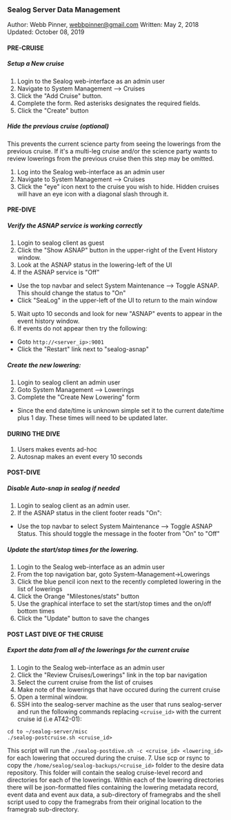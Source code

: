 ### Sealog Server Data Management
Author: Webb Pinner, webbpinner@gmail.com
Written: May 2, 2018
Updated: October 08, 2019

#### PRE-CRUISE

##### Setup a New cruise
1. Login to the Sealog web-interface as an admin user
2. Navigate to System Management --> Cruises
3. Click the "Add Cruise" button.
4. Complete the form.  Red asterisks designates the required fields.
5. Click the "Create" button

##### Hide the previous cruise (optional)
This prevents the current science party from seeing the lowerings from the previous cruise.  If it's a multi-leg cruise and/or the science party wants to review lowerings from the previous cruise then this step may be omitted.
1. Log into the Sealog web-interface as an admin user
2. Navigate to System Management --> Cruises
3. Click the "eye" icon next to the cruise you wish to hide. Hidden cruises will have an eye icon with a diagonal slash through it.

#### PRE-DIVE

##### Verify the ASNAP service is working correctly
1. Login to sealog client as guest
2. Click the "Show ASNAP" button in the upper-right of the Event History window.
3. Look at the ASNAP status in the lowering-left of the UI
4. If the ASNAP service is "Off"
  - Use the top navbar and select System Maintenance --> Toggle ASNAP. This should change the status to "On"
  - Click "SeaLog" in the upper-left of the UI to return to the main window
5. Wait upto 10 seconds and look for new "ASNAP" events to appear in the event history window.
6. If events do not appear then try the following:
  - Goto `http://<server_ip>:9001`
  - Click the "Restart" link next to "sealog-asnap"

##### Create the new lowering:
1. Login to sealog client an admin user
2. Goto System Management --> Lowerings
3. Complete the "Create New Lowering" form
  - Since the end date/time is unknown simple set it to the current date/time plus 1 day. These times will need to be updated later.

#### DURING THE DIVE
1. Users makes events ad-hoc
2. Autosnap makes an event every 10 seconds

#### POST-DIVE

##### Disable Auto-snap in sealog if needed
1. Login to sealog client as an admin user.
2. If the ASNAP status in the client footer reads "On":
  - Use the top navbar to select System Maintenance --> Toggle ASNAP Status. This should toggle the message in the footer from "On" to "Off"

##### Update the start/stop times for the lowering.
1. Login to the Sealog web-interface as an admin user
2. From the top navigation bar, goto System-Management->Lowerings
3. Click the blue pencil icon next to the recently completed lowering in the list of lowerings
4. Click the Orange "Milestones/stats" button
5. Use the graphical interface to set the start/stop times and the on/off bottom times
6. Click the "Update" button to save the changes

#### POST LAST DIVE OF THE CRUISE

##### Export the data from all of the lowerings for the current cruise
1. Login to the Sealog web-interface as an admin user
2. Click the "Review Cruises/Lowerings" link in the top bar navigation
3. Select the current cruise from the list of cruises
4. Make note of the lowerings that have occured during the current cruise
5. Open a terminal window.
6. SSH into the sealog-server machine as the user that runs sealog-server and run the following commands replacing `<cruise_id>` with the current cruise id (i.e AT42-01):
  ```
  cd to ~/sealog-server/misc
  ./sealog-postcruise.sh <cruise_id>
  ```
  This script will run the `./sealog-postdive.sh -c <cruise_id> <lowering_id>` for each lowering that occured during the cruise.
7. Use scp or rsync to copy the `/home/sealog/sealog-backups/<cruise_id>` folder to the desire data repository.  This folder will contain the sealog cruise-level record and directories for each of the lowerings.  Within each of the lowering directories there will be json-formatted files containing the lowering metadata record, event data and event aux data, a sub-directory of framegrabs and the shell script used to copy the framegrabs from their original location to the framegrab sub-directory.